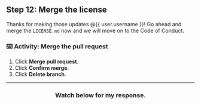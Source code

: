 ## Step 12: Merge the license

Thanks for making those updates @{{ user.username }}! Go ahead and merge the `LICENSE.md` now and we will move on to the Code of Conduct.

### :keyboard: Activity: Merge the pull request

1. Click **Merge pull request**.
1. Click **Confirm merge**.
1. Click **Delete branch**.

<hr>
<h3 align="center">Watch below for my response.</h3>
